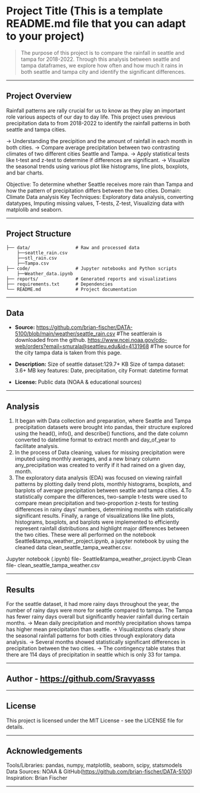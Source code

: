 # Project Title (This is a template README.md file that you can adapt to your project)

> The purpose of this project is to compare the rainfall in seattle and tampa for 2018-2022. Through this analysis between seattle and tampa dataframes, we explore how often and how much it rains in both seattle and tampa city and identify the significant differences.

---
## Project Overview

Rainfall patterns are rally crucial for us to know as they play an important role various aspects of our day to day life.
This project uses previous precipitation data to from 2018-2022 to identify the rainfall patterns in both seattle and tampa cities.

-> Understanding the precipition and the amount of rainfall in each month in both cities.
-> Compare average precipitation between two contrasting climates of two different cities Seattle and Tampa.
-> Apply statistical tests like t-test and z-test to determine if differences are significant.
-> Visualize the seasonal trends using various plot like histograms, line plots, boxplots, and bar charts.


Objective: To determine whether Seattle receives more rain than Tampa and how the pattern of precipitation differs between the two cities.
Domain: Climate Data analysis 
Key Techniques: Exploratory data analysis, converting datatypes, Imputing missing values, T-tests, Z-test, Visualizing data with matplolib and seaborn.

---
## Project Structure

```
├── data/                 # Raw and processed data
    ├──seattle_rain.csv     
    ├──stl_rain.csv          
    ├──Tampa.csv            
├── code/                 # Jupyter notebooks and Python scripts
    ├──Weather_data.ipynb 
├── reports/              # Generated reports and visualizations
├── requirements.txt      # Dependencies
└── README.md             # Project documentation
```

---

## Data

- **Source:**
https://github.com/brian-fischer/DATA-5100/blob/main/weather/seattle_rain.csv #The seattlerain is downloaded from the github.
https://www.ncei.noaa.gov/cdo-web/orders?email=smurala@seattleu.edu&id=4131968 #The source for the city tampa data is taken from this page.

- **Description:**
Size of seattle dataset:129.7+ KB
Size of tampa dataset: 3.6+ MB
key features: Date, precipitation, city
Format: datetime format

- **License:** Public data (NOAA & educational sources)

---

## Analysis

1. It began with Data collection and preparation, where Seattle and Tampa precipitation datasets were brought into pandas, their structure explored using the head(), info(), and describe() functions, and the date column converted to datetime format to extract month and day_of_year to facilitate analysis.
2. In the process of Data cleaning, values for missing precipitation were imputed using monthly averages, and a new binary column any_precipitation was created to verify if it had rained on a given day, month. 
3. The exploratory data analysis (EDA) was focused on viewing rainfall patterns by plotting daily trend plots, monthly histograms, boxplots, and barplots of average precipitation between seattle and tampa cities. 
4.To statistically compare the differences, two-sample t-tests were used to compare mean precipitation and two-proportion z-tests for testing differences in rainy days' numbers, determining months with statistically significant results. Finally, a range of visualizations like line plots, histograms, boxplots, and barplots were implemented to efficiently represent rainfall distributions and highlight major differences between the two cities. These were all performed on the notebook Seattle&tampa_weather_project.ipynb, a jupyter notebook by using the cleaned data clean_seattle_tampa_weather.csv.

Jupyter notebook (.ipynb) file- Seattle&tampa_weather_project.ipynb
Clean file- clean_seattle_tampa_weather.csv

---

## Results

For the seattle dataset, it had more rainy days throughout the year, the number of rainy days were more for seattle compared to tampa.
The Tampa has fewer rainy days overall but significantly heavier rainfall during certain months.
-> Mean daily precipitation and monthly precipitation shows tampa has higher mean precipitation than seattle.
-> Visualizations clearly show the seasonal rainfall patterns for both cities through exploratory data analysis.
-> Several months showed statistically significant differences in precipitation between the two cities.
-> The contingency table states that there are 114 days of precipitation in seattle which is only 33 for tampa.

---

## Author - https://github.com/Sravyasss

---

## License

This project is licensed under the MIT License - see the LICENSE file for details.

---
## Acknowledgements

Tools/Libraries: pandas, numpy, matplotlib, seaborn, scipy, statsmodels
Data Sources: NOAA & GitHub(https://github.com/brian-fischer/DATA-5100) 
Inspiration: Brian Fischer

---
